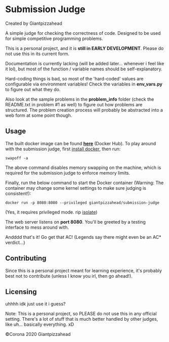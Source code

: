 # Submission Judge

Created by Giantpizzahead

A simple judge for checking the correctness of code. Designed to be used for simple competitive programming problems.

This is a personal project, and it is **still in EARLY DEVELOPMENT**. Please do not use this in its current form.

Documentation is currently lacking (will be added later... whenever i feel like it lol), but most of the function / variable names should be self-explanatory.

Hard-coding things is bad, so most of the 'hard-coded' values are configurable via environment variables! Check the variables in **env_vars.py** to figure out what they do.

Also look at the sample problems in the **problem_info** folder (check the README.txt in problem #1 as well) to figure out how problems are structured. The problem creation process will probably be abstracted into a web form at some point though.

## Usage
The built docker image can be found **<a href="https://hub.docker.com/repository/docker/giantpizzahead/submission-judge">here</a>** (Docker Hub). To play around with the submission judge, first <a href="https://docs.docker.com/get-docker/">install docker</a>, then run:
```commandline
swapoff -a
```
The above command disables memory swapping on the machine, which is required for the submission judge to enforce memory limits.

Finally, run the below command to start the Docker container (Warning: The container may change some kernel settings to make sure judging is consistent!):
```commandline
docker run -p 8080:8080 --privileged giantpizzahead/submission-judge
```
(Yes, it requires privileged mode. rip <a href="https://github.com/ioi/isolate">isolate</a>)

The web server listens on **port 8080**. You'll be greeted by a testing interface to mess around with.

Andddd that's it! Go get that AC! (Legends say there might even be an AC\* verdict...)

## Contributing
Since this is a personal project meant for learning experience, it's probably best not to contribute (unless I know you irl, then go ahead!).

## Licensing
uhhhh idk just use it i guess?

Note: This is a personal project, so PLEASE do not use this in any official setting. There's a lot of stuff that is much better handled by other judges, like uh... basically everything. xD

&copy;Corona 2020 Giantpizzahead